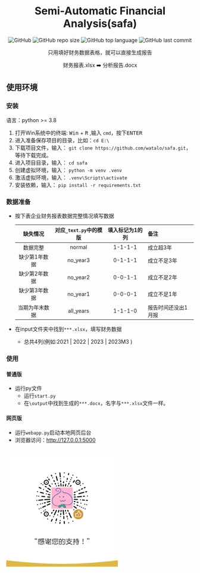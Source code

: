 
<h1 align="center">Semi-Automatic Financial Analysis(safa)</h1>


<p align="center">
    <img alt="GitHub" src="https://img.shields.io/github/license/watalo/safa.svg?color=blue&style=flat-square">
    <img alt="GitHub repo size" src="https://img.shields.io/github/repo-size/watalo/safa">
    <img alt="GitHub top language" src="https://img.shields.io/github/languages/top/watalo/safa">
    <img alt="GitHub last commit" src="https://img.shields.io/github/last-commit/watalo/safa">
</p>

<p align="center">
只用填好财务数据表格，就可以直接生成报告
</p><p align="center">
财务报表.xlsx ➡️ 分析报告.docx
</p>

## 使用环境

### 安装

语言：python >= 3.8

1. 打开Win系统中的终端:    <kbd>Win</kbd> + <kbd>R</kbd> ,输入 `cmd`，按下<kbd>ENTER</kbd>
2. 进入准备保存项目的目录，比如：`cd E:\`
3. 下载项目文件，输入： `git clone https://github.com/watalo/safa.git`，等待下载完成。
4. 进入项目目录，输入： `cd safa`
5. 创建虚拟环境，输入： `python -m venv .venv`
6. 激活虚拟环境，输入： `.venv\Scripts\activate`
7. 安装依赖，输入： `pip install -r requirements.txt`

### 数据准备

- 按下表企业财务报表数据完整情况填写数据

  | 缺失情况 |对应`_text.py`中的模版|填入标记为1的列|备注|
  |:--:|:-:|:-:|-|
  |数据完整| normal|1-1-1-1|成立超3年|
  |缺少第1年数据 | no_year3|0-1-1-1|成立不足3年|
  |缺少第2年数据 | no_year2|0-0-1-1|成立不足2年|
  |缺少第3年数据 | no_year1|0-0-0-1|成立不足1年|
  |当期为年末数据 | all_years|1-1-1-0|报告时间还没出1月报|

- 在input文件夹中找到`***.xlsx`，填写财务数据
  - 总共4列(例如:2021 | 2022 | 2023 | 2023M3 )

### 使用

#### 普通版

- 运行py文件
  - 运行`start.py`
  - 在`\output`中找到生成的`***.docx`，名字与`***.xlsx`文件一样。


#### 网页版
  - 运行`webapp.py`启动本地网页后台
  - 浏览器访问：http://127.0.0.1:5000

<br>
<img src="./img/taomi.png" width="300"/>
<br>
